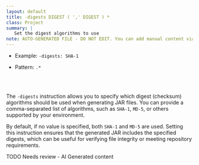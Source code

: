 ```yaml
---
layout: default
title: -digests DIGEST ( ',' DIGEST ) *
class: Project
summary: |
   Set the digest algorithms to use
note: AUTO-GENERATED FILE - DO NOT EDIT. You can add manual content via same filename in ext folder. 
---
```


- Example: `-digests: SHA-1 `

- Pattern: `.*`

<!-- Manual content from: ext/digests.md --><br /><br />

The `-digests` instruction allows you to specify which digest (checksum) algorithms should be used when generating JAR files. You can provide a comma-separated list of algorithms, such as `SHA-1`, `MD-5`, or others supported by your environment.

By default, if no value is specified, both `SHA-1` and `MD-5` are used. Setting this instruction ensures that the generated JAR includes the specified digests, which can be useful for verifying file integrity or meeting repository requirements.


TODO Needs review - AI Generated content
